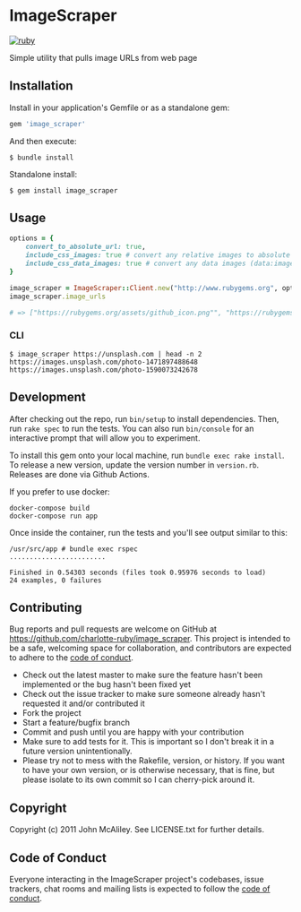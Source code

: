 # ImageScraper
[![ruby](https://github.com/charlotte-ruby/image_scraper/actions/workflows/ruby.yml/badge.svg)](https://github.com/charlotte-ruby/image_scraper/actions/workflows/ruby.yml)

Simple utility that pulls image URLs from web page
## Installation

Install in your application's Gemfile or as a standalone gem:

```ruby
gem 'image_scraper'
```

And then execute:

```
$ bundle install
```

Standalone install:

```
$ gem install image_scraper
```

## Usage

```ruby
options = {
    convert_to_absolute_url: true,
    include_css_images: true # convert any relative images to absolute urls.
    include_css_data_images: true # convert any data images (data:image/gif;base64....)
}

image_scraper = ImageScraper::Client.new("http://www.rubygems.org", options)
image_scraper.image_urls

# => ["https://rubygems.org/assets/github_icon.png"", "https://rubygems.org/sponsors.png"]
```

### CLI

```
$ image_scraper https://unsplash.com | head -n 2
https://images.unsplash.com/photo-1471897488648
https://images.unsplash.com/photo-1590073242678
```

## Development

After checking out the repo, run `bin/setup` to install dependencies. Then, run `rake spec` to run the tests. You can also run `bin/console` for an interactive prompt that will allow you to experiment.

To install this gem onto your local machine, run `bundle exec rake install`. To release a new version, update the version number in `version.rb`. Releases are done via Github Actions.

If you prefer to use docker:

```
docker-compose build
docker-compose run app
```

Once inside the container, run the tests and you'll see output similar to this:

```
/usr/src/app # bundle exec rspec
........................

Finished in 0.54303 seconds (files took 0.95976 seconds to load)
24 examples, 0 failures
```

## Contributing

Bug reports and pull requests are welcome on GitHub at https://github.com/charlotte-ruby/image_scraper. This project is intended to be a safe, welcoming space for collaboration, and contributors are expected to adhere to the [code of conduct](https://github.com/charlotte-ruby/image_scraper/blob/master/CODE_OF_CONDUCT.md).

- Check out the latest master to make sure the feature hasn't been implemented or the bug hasn't been fixed yet
- Check out the issue tracker to make sure someone already hasn't requested it and/or contributed it
- Fork the project
- Start a feature/bugfix branch
- Commit and push until you are happy with your contribution
- Make sure to add tests for it. This is important so I don't break it in a future version unintentionally.
- Please try not to mess with the Rakefile, version, or history. If you want to have your own version, or is otherwise necessary, that is fine, but please isolate to its own commit so I can cherry-pick around it.

## Copyright

Copyright (c) 2011 John McAliley. See LICENSE.txt for
further details.

## Code of Conduct

Everyone interacting in the ImageScraper project's codebases, issue trackers, chat rooms and mailing lists is expected to follow the [code of conduct](https://github.com/charlotte-ruby/image_scraper/blob/master/CODE_OF_CONDUCT.md).
